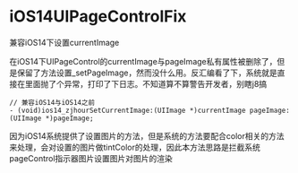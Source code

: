 # iOS14UIPageControlFix
兼容iOS14下设置currentImage

在iOS14下UIPageControl的currentImage与pageImage私有属性被删除了，但是保留了方法设置_setPageImage，然而没什么用。反汇编看了下，系统就是直接在里面抛了个异常，打印了下日志。不知道算不算警告开发者，别瞎j8搞

```objc
// 兼容iOS14与iOS14之前
- (void)ios14_zjhourSetCurrentImage:(UIImage *)currentImage pageImage:(UIImage *)pageImage;
```

因为iOS14系统提供了设置图片的方法，但是系统的方法要配合color相关的方法来处理，会对设置的图片做tintColor的处理，因此本方法思路是拦截系统pageControl指示器图片设置图片对图片的渲染
